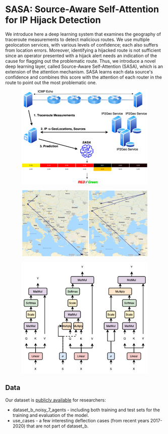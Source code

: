 # SASA: Source-Aware Self-Attention for IP Hijack Detection

We introduce here a deep learning system that examines the geography of traceroute measurements to detect malicious routes.
We use multiple geolocation services, with various levels of confidence; each also suffers from location errors. 
Moreover, identifying a hijacked route is not sufficient since an operator presented with a hijack alert needs an indication of the cause for flagging out the problematic route. Thus, we introduce a novel deep learning layer, called Source-Aware Self-Attention (SASA), which is an extension of the attention mechanism. SASA learns each data source's confidence and combines this score with the attention of each router in the route to point out the most problematic one.


<p align="center">
<img src='https://github.com/talshapira/SASA/blob/main/figures/SASA%20System%20Arch.png' width="400">
</p>

<p align="center">
<img src='https://github.com/talshapira/SASA/blob/main/figures/IL-RU-DE.PNG' width="400">
</p>

<p align="center">
<img src='https://github.com/talshapira/SASA/blob/main/figures/SASA.png' width="400">
</p>

## Data
Our dataset is [publicly available](https://drive.google.com/drive/folders/1tsVNEcDiufnkGktDkLA8YPWARxNzsZTR?usp=sharing) for researchers:
* dataset_b_noisy_7_agents - including both training and test sets for the training and evaluation of the model.
* use_cases - a few interesting deflection cases (from recent years 2017-2020) that are not part of dataset_b.
